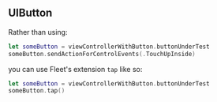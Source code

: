 ## UIButton

Rather than using:

```swift
let someButton = viewControllerWithButton.buttonUnderTest
someButton.sendActionForControlEvents(.TouchUpInside)
```

you can use Fleet's extension `tap` like so:

```swift
let someButton = viewControllerWithButton.buttonUnderTest
someButton.tap()
```

